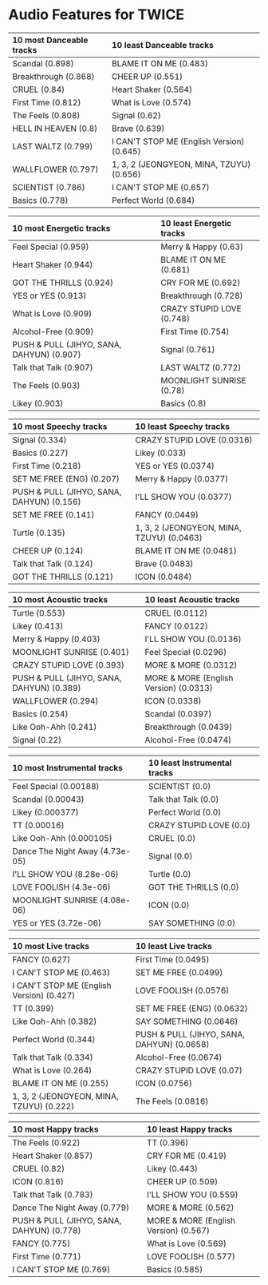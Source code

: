 # Audio Features for TWICE
| 10 most Danceable tracks | 10 least Danceable tracks |
|:---|:---|
| Scandal (0.898) | BLAME IT ON ME (0.483) |
| Breakthrough (0.868) | CHEER UP (0.551) |
| CRUEL (0.84) | Heart Shaker (0.564) |
| First Time (0.812) | What is Love (0.574) |
| The Feels (0.808) | Signal (0.62) |
| HELL IN HEAVEN (0.8) | Brave (0.639) |
| LAST WALTZ (0.799) | I CAN'T STOP ME (English Version) (0.645) |
| WALLFLOWER (0.797) | 1, 3, 2 (JEONGYEON, MINA, TZUYU) (0.656) |
| SCIENTIST (0.786) | I CAN'T STOP ME (0.657) |
| Basics (0.778) | Perfect World (0.684) |

| 10 most Energetic tracks | 10 least Energetic tracks |
|:---|:---|
| Feel Special (0.959) | Merry & Happy (0.63) |
| Heart Shaker (0.944) | BLAME IT ON ME (0.681) |
| GOT THE THRILLS (0.924) | CRY FOR ME (0.692) |
| YES or YES (0.913) | Breakthrough (0.728) |
| What is Love (0.909) | CRAZY STUPID LOVE (0.748) |
| Alcohol-Free (0.909) | First Time (0.754) |
| PUSH & PULL (JIHYO, SANA, DAHYUN) (0.907) | Signal (0.761) |
| Talk that Talk (0.907) | LAST WALTZ (0.772) |
| The Feels (0.903) | MOONLIGHT SUNRISE (0.78) |
| Likey (0.903) | Basics (0.8) |

| 10 most Speechy tracks | 10 least Speechy tracks |
|:---|:---|
| Signal (0.334) | CRAZY STUPID LOVE (0.0316) |
| Basics (0.227) | Likey (0.033) |
| First Time (0.218) | YES or YES (0.0374) |
| SET ME FREE (ENG) (0.207) | Merry & Happy (0.0377) |
| PUSH & PULL (JIHYO, SANA, DAHYUN) (0.156) | I'LL SHOW YOU (0.0377) |
| SET ME FREE (0.141) | FANCY (0.0449) |
| Turtle (0.135) | 1, 3, 2 (JEONGYEON, MINA, TZUYU) (0.0463) |
| CHEER UP (0.124) | BLAME IT ON ME (0.0481) |
| Talk that Talk (0.124) | Brave (0.0483) |
| GOT THE THRILLS (0.121) | ICON (0.0484) |

| 10 most Acoustic tracks | 10 least Acoustic tracks |
|:---|:---|
| Turtle (0.553) | CRUEL (0.0112) |
| Likey (0.413) | FANCY (0.0122) |
| Merry & Happy (0.403) | I'LL SHOW YOU (0.0136) |
| MOONLIGHT SUNRISE (0.401) | Feel Special (0.0296) |
| CRAZY STUPID LOVE (0.393) | MORE & MORE (0.0312) |
| PUSH & PULL (JIHYO, SANA, DAHYUN) (0.389) | MORE & MORE (English Version) (0.0313) |
| WALLFLOWER (0.294) | ICON (0.0338) |
| Basics (0.254) | Scandal (0.0397) |
| Like Ooh-Ahh (0.241) | Breakthrough (0.0439) |
| Signal (0.22) | Alcohol-Free (0.0474) |

| 10 most Instrumental tracks | 10 least Instrumental tracks |
|:---|:---|
| Feel Special (0.00188) | SCIENTIST (0.0) |
| Scandal (0.00043) | Talk that Talk (0.0) |
| Likey (0.000377) | Perfect World (0.0) |
| TT (0.00016) | CRAZY STUPID LOVE (0.0) |
| Like Ooh-Ahh (0.000105) | CRUEL (0.0) |
| Dance The Night Away (4.73e-05) | Signal (0.0) |
| I'LL SHOW YOU (8.28e-06) | Turtle (0.0) |
| LOVE FOOLISH (4.3e-06) | GOT THE THRILLS (0.0) |
| MOONLIGHT SUNRISE (4.08e-06) | ICON (0.0) |
| YES or YES (3.72e-06) | SAY SOMETHING (0.0) |

| 10 most Live tracks | 10 least Live tracks |
|:---|:---|
| FANCY (0.627) | First Time (0.0495) |
| I CAN'T STOP ME (0.463) | SET ME FREE (0.0499) |
| I CAN'T STOP ME (English Version) (0.427) | LOVE FOOLISH (0.0576) |
| TT (0.399) | SET ME FREE (ENG) (0.0632) |
| Like Ooh-Ahh (0.382) | SAY SOMETHING (0.0646) |
| Perfect World (0.344) | PUSH & PULL (JIHYO, SANA, DAHYUN) (0.0658) |
| Talk that Talk (0.334) | Alcohol-Free (0.0674) |
| What is Love (0.264) | CRAZY STUPID LOVE (0.07) |
| BLAME IT ON ME (0.255) | ICON (0.0756) |
| 1, 3, 2 (JEONGYEON, MINA, TZUYU) (0.222) | The Feels (0.0816) |

| 10 most Happy tracks | 10 least Happy tracks |
|:---|:---|
| The Feels (0.922) | TT (0.396) |
| Heart Shaker (0.857) | CRY FOR ME (0.419) |
| CRUEL (0.82) | Likey (0.443) |
| ICON (0.816) | CHEER UP (0.509) |
| Talk that Talk (0.783) | I'LL SHOW YOU (0.559) |
| Dance The Night Away (0.779) | MORE & MORE (0.562) |
| PUSH & PULL (JIHYO, SANA, DAHYUN) (0.778) | MORE & MORE (English Version) (0.567) |
| FANCY (0.775) | What is Love (0.569) |
| First Time (0.771) | LOVE FOOLISH (0.577) |
| I CAN'T STOP ME (0.769) | Basics (0.585) |
